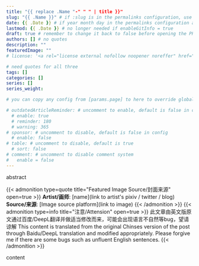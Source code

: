 ```yaml
---
title: "{{ replace .Name "-" " " | title }}"
slug: "{{ .Name }}" # if :slug is in the permalinks configuration, use this to resolve URL conflict with other posts
date: {{ .Date }} # if year month day in the permalinks configuration and other posts have the same date, modify this to resolve URL conflict with other posts 
lastmod: {{ .Date }} # no longer needed if enableGitInfo = true
draft: true # remember to change it back to false before opening the PR for publishing
authors: [] # no quotes
description: ""
featuredImage: ""
# license: '<a rel="license external nofollow noopener noreffer" href="https://creativecommons.org/licenses/by/4.0/" target="_blank">CC BY 4.0</a>'

# need quotes for all three
tags: []
categories: []
series: []
series_weight: 

# you can copy any config from [params.page] to here to override global default

# outdatedArticleReminder: # uncomment to enable, default is false in config 
  # enable: true
  # reminder: 180
  # warning: 365
# sponsor: # uncomment to disable, default is false in config 
  # enable: false
# table: # uncomment to disable, default is true
  # sort: false
# comment: # uncomment to disable comment system
#   enable = false
---
```


abstract

<!--more-->
{{< admonition type=quote title="Featured Image Source/封面来源" open=true >}}
**Artist/画师**: [name](link to artist's pixiv / twitter / blog) <!--just to insert a double space behind-->  
**Source/来源**: [Image source platform](link to image)
{{< /admonition >}}
{{< admonition type=info title="注意/Attension" open=true >}}
此文章由英文版原文通过百度/DeepL翻译并做适当修改而来，可能会出现语言不自然等bug，望请谅解
This content is translated from the original Chinses version of the post through Baidu/DeepL translation and modified appropriately.
Please forgive me if there are some bugs such as unfluent English sentences.
{{< /admonition >}}

content
